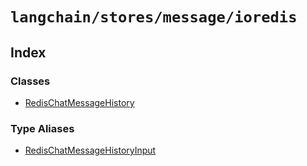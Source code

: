 `langchain/stores/message/ioredis`
==================================

Index[](#index "Direct link to Index")
---------------------------------------

### Classes[](#classes "Direct link to Classes")

*   [RedisChatMessageHistory](/docs/api/stores_message_ioredis/classes/RedisChatMessageHistory)

### Type Aliases[](#type-aliases "Direct link to Type Aliases")

*   [RedisChatMessageHistoryInput](/docs/api/stores_message_ioredis/types/RedisChatMessageHistoryInput)